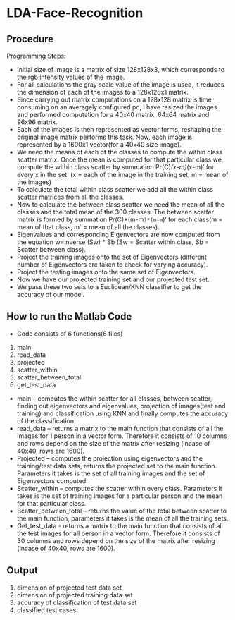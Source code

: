 # LDA-Face-Recognition

## Procedure

Programming Steps:
- Initial size of image is a matrix of size 128x128x3, which corresponds to the rgb intensity
values of the image.
- For all calculations the gray scale value of the image is used, it reduces the dimension of
each of the images to a 128x128x1 matrix.
- Since carrying out matrix computations on a 128x128 matrix is time consuming on an
averagely configured pc, I have resized the images and performed computation for a
40x40 matrix, 64x64 matrix and 96x96 matrix.
- Each of the images is then represented as vector forms, reshaping the original image
matrix performs this task. Now, each image is represented by a 1600x1 vector(for a
40x40 size image).
- We need the means of each of the classes to compute the within class scatter matrix.
Once the mean is computed for that particular class we compute the within class scatter
by summation Pr(C)*(x-m)*(x-m)’ for every x in the set. (x = each of the image in the
training set, m = mean of the images)
- To calculate the total within class scatter we add all the within class scatter matrices from
all the classes.
- Now to calculate the between class scatter we need the mean of all the classes and the
total mean of the 300 classes. The between scatter matrix is formed by summation
Pr(C)*(m-m`)*(m-m`)’ for each class(m = mean of that class, m` = mean of all the
classes).
- Eigenvalues and corresponding Eigenvectors are now computed from the equation
w=inverse (Sw) * Sb (Sw = Scatter within class, Sb = Scatter between class).
- Project the training images onto the set of Eigenvectors (different number of
Eigenvectors are taken to check for varying accuracy).
- Project the testing images onto the same set of Eigenvectors.
- Now we have our projected training set and our projected test set.
- We pass these two sets to a Euclidean/KNN classifier to get the accuracy of our model.

## How to run the Matlab Code

- Code consists of 6 functions(6 files)

1. main
2. read_data
3. projected
4. scatter_within
5. scatter_between_total
6. get_test_data

- main – computes the within scatter for all classes, between scatter, finding
out eigenvectors and eigenvalues, projection of images(test and training) and
classification using KNN and finally computes the accuracy of the
classification.
- read_data – returns a matrix to the main function that consists of all the
images for 1 person in a vector form. Therefore it consists of 10 columns and
rows depend on the size of the matrix after resizing (incase of 40x40, rows
are 1600).
- Projected – computes the projection using eigenvectors and the training/test
data sets, returns the projected set to the main function. Parameters it takes is
the set of all training images and the set of Eigenvectors computed.
- Scatter_within – computes the scatter within every class. Parameters it takes
is the set of training images for a particular person and the mean for that
particular class.
- Scatter_between_total – returns the value of the total between scatter to the
main function, parameters it takes is the mean of all the training sets.
- Get_test_data - returns a matrix to the main function that consists of all the
test images for all person in a vector form. Therefore it consists of 30
columns and rows depend on the size of the matrix after resizing (incase of
40x40, rows are 1600).

## Output

1. dimension of projected test data set
2. dimension of projected training data set
3. accuracy of classification of test data set
4. classified test cases
